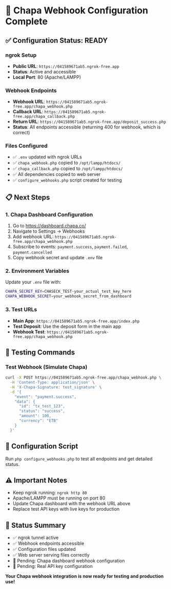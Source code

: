 # 🎉 Chapa Webhook Configuration Complete

## ✅ Configuration Status: READY

### ngrok Setup
- **Public URL**: `https://041589671ab5.ngrok-free.app`
- **Status**: Active and accessible
- **Local Port**: 80 (Apache/LAMPP)

### Webhook Endpoints
- **Webhook URL**: `https://041589671ab5.ngrok-free.app/chapa_webhook.php`
- **Callback URL**: `https://041589671ab5.ngrok-free.app/chapa_callback.php`
- **Return URL**: `https://041589671ab5.ngrok-free.app/deposit_success.php`
- **Status**: All endpoints accessible (returning 400 for webhook, which is correct)

### Files Configured
- ✅ `.env` updated with ngrok URLs
- ✅ `chapa_webhook.php` copied to `/opt/lampp/htdocs/`
- ✅ `chapa_callback.php` copied to `/opt/lampp/htdocs/`
- ✅ All dependencies copied to web server
- ✅ `configure_webhooks.php` script created for testing

## 📋 Next Steps

### 1. Chapa Dashboard Configuration
1. Go to https://dashboard.chapa.co/
2. Navigate to Settings → Webhooks
3. Add webhook URL: `https://041589671ab5.ngrok-free.app/chapa_webhook.php`
4. Subscribe to events: `payment.success`, `payment.failed`, `payment.cancelled`
5. Copy webhook secret and update `.env` file

### 2. Environment Variables
Update your `.env` file with:
```bash
CHAPA_SECRET_KEY=CHASECK_TEST-your_actual_test_key_here
CHAPA_WEBHOOK_SECRET=your_webhook_secret_from_dashboard
```

### 3. Test URLs
- **Main App**: `https://041589671ab5.ngrok-free.app/index.php`
- **Test Deposit**: Use the deposit form in the main app
- **Webhook Test**: `https://041589671ab5.ngrok-free.app/chapa_webhook.php`

## 🧪 Testing Commands

### Test Webhook (Simulate Chapa)
```bash
curl -X POST https://041589671ab5.ngrok-free.app/chapa_webhook.php \
  -H 'Content-Type: application/json' \
  -H 'X-Chapa-Signature: test_signature' \
  -d '{
    "event": "payment.success",
    "data": {
      "id": "tx_test_123",
      "status": "success",
      "amount": 100,
      "currency": "ETB"
    }
  }'
```

## 🔧 Configuration Script
Run `php configure_webhooks.php` to test all endpoints and get detailed status.

## ⚠️ Important Notes
- Keep ngrok running: `ngrok http 80`
- Apache/LAMPP must be running on port 80
- Update Chapa dashboard with the webhook URL above
- Replace test API keys with live keys for production

## 🎯 Status Summary
- ✅ ngrok tunnel active
- ✅ Webhook endpoints accessible
- ✅ Configuration files updated
- ✅ Web server serving files correctly
- 🔄 Pending: Chapa dashboard webhook configuration
- 🔄 Pending: Real API key configuration

**Your Chapa webhook integration is now ready for testing and production use!**